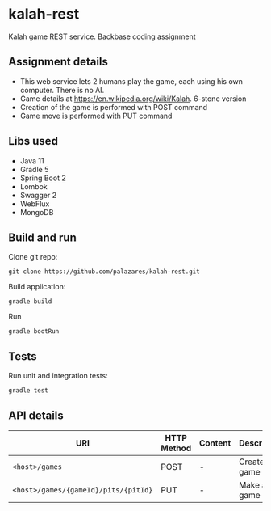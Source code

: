 # kalah-rest
Kalah game REST service. Backbase coding assignment 

## Assignment details

* This web service lets 2 humans play the game, each using his own computer. There is no AI.
* Game details at https://en.wikipedia.org/wiki/Kalah. 6-stone version
* Creation of the game is performed with POST command
* Game move is performed with PUT command

## Libs used

* Java 11
* Gradle 5
* Spring Boot 2
* Lombok
* Swagger 2
* WebFlux
* MongoDB

## Build and run

Clone git repo:

```
git clone https://github.com/palazares/kalah-rest.git
```

Build application:

```
gradle build 
```

Run


```
gradle bootRun
```

## Tests

Run unit and integration tests:

```
gradle test
```

## API details

URI | HTTP Method | Content | Description
--- | --- | --- | ---
`<host>/games` | POST | -  | Create a game
`<host>/games/{gameId}/pits/{pitId}` | PUT | -  | Make a game move

